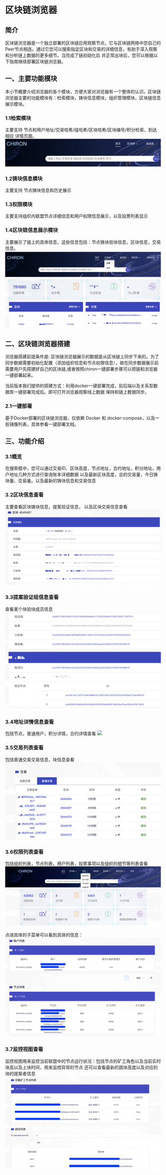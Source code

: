 # 区块链浏览器

## 简介

 区块链浏览器是一个独立部署的区块链应用观察节点，它与区块链网络中您自己的Peer节点相连。通过它您可以搜索指定区块和交易的详细信息，有助于深入观察和分析链上数据的更多细节。当完成了链初始化后 并正常出块后，您可以根据以下指南继续部署区块链浏览器。

## 一、主要功能模块

 本小节概要介绍浏览器的各个模块，方便大家对浏览器有一个整体的认识。区块链浏览器主要的功能模块有：检索模块，铸块信息模块，组织管理模块，区块链信息展示模块。

### 1.1检索模块
 主要支持 节点和用户地址/交易哈希/组哈希/区块哈希/区块编号/积分检索，到达相应 详情页面。
   ![](search.png)

### 1.2铸块信息模块
 主要支持 节点铸块信息和历史展示

### 1.3权限模块
 主要支持组织内联盟节点详细信息和用户权限信息展示，以及投票列表显示

### 1.4区块链信息展示模块
 主要展示了链上的具体信息，这些信息包括：节点铸块验块信息，区块信息，交易信息。
 ![](browser_block_info.png)

## 二、区块链浏览器搭建
 浏览器搭建前提条件是: 区块链浏览器展示的数据是从区块链上同步下来的。为了同步数据需要初始化配置（添加组织信息和节点权限信息），故在同步数据展示前需要用户先搭建好自己的区块链,或者按照chiron一键部署步骤可以把链和浏览器一键部署起来。

 当前版本我们提供的搭建方式：利用docker一键部署完成，前后端以及关系型数据库一键部署完成后。即可打开浏览器观察线上数据 保持和链上数据同步。

### 2.1一键部署
 基于Docker部署的区块链浏览器，仅依赖 Docker 和 docker-compose，以及一些镜像列表，具体参看一键部署文档。

## 三、功能介绍

### 3.1概览
 在搜索框中，您可以通过交易ID、区块高度，节点地址，合约地址，积分地址，用户地址几种方式进行查询账本详细数据
 以及最新区块高度，总的交易量，今日铸块量、交易量。以及最新的铸块信息和交易信息

### 3.2区块信息查看
 主要查看区块铸块信息，提案验证信息， 以及区块交易信息查看
  ![](block_info_simple.png)

### 3.3提案验证组信息查看
 查看某个块验块成员信息
 ![](pro_ver.png)

### 3.4地址详情信息查看 
  包括节点，普通用户，积分详情，合约详情查看
![](addressdeatil.png)

### 3.5交易列表查看
 包括普通交易交易信息，块信息查看
 ![](tran.png)

### 3.6权限列表查看
包括组织列表，节点列表，用户列表，投票事项以及组织的细节等列表查看
 ![](69070B02-F9B9-4D7A-BDE1-3839A1AF7307.png)

点进具体的子菜单可以看到具体的信息：
 ![](D675A06C-5C8A-42EB-BF0B-31ECCC0FF736.png)

### 3.7监控视图查看
监控视图用来监控当前联盟中的节点运行状况：包括节点的矿工角色以及当前实时块高以及上块时间，用来监控异常的节点
还可以查看最新的跳块高度以及对应的块的提案者信息
 ![](9281AD3D-5E81-48EC-BE1C-8127FF7DA02B.png)

